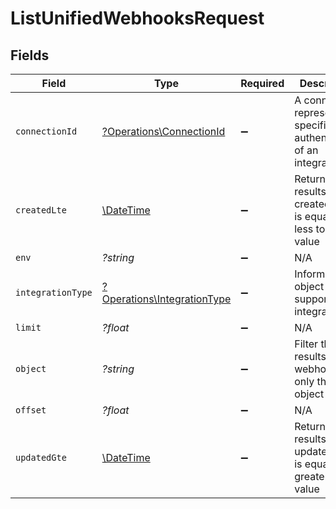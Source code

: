 # ListUnifiedWebhooksRequest


## Fields

| Field                                                                     | Type                                                                      | Required                                                                  | Description                                                               |
| ------------------------------------------------------------------------- | ------------------------------------------------------------------------- | ------------------------------------------------------------------------- | ------------------------------------------------------------------------- |
| `connectionId`                                                            | [?Operations\ConnectionId](../../Models/Operations/ConnectionId.md)       | :heavy_minus_sign:                                                        | A connection represents a specific authentication of an integration.      |
| `createdLte`                                                              | [\DateTime](https://www.php.net/manual/en/class.datetime.php)             | :heavy_minus_sign:                                                        | Return only results whose created date is equal or less to this value     |
| `env`                                                                     | *?string*                                                                 | :heavy_minus_sign:                                                        | N/A                                                                       |
| `integrationType`                                                         | [?Operations\IntegrationType](../../Models/Operations/IntegrationType.md) | :heavy_minus_sign:                                                        | Informational object for supported integrations.                          |
| `limit`                                                                   | *?float*                                                                  | :heavy_minus_sign:                                                        | N/A                                                                       |
| `object`                                                                  | *?string*                                                                 | :heavy_minus_sign:                                                        | Filter the results for webhooks for only this object                      |
| `offset`                                                                  | *?float*                                                                  | :heavy_minus_sign:                                                        | N/A                                                                       |
| `updatedGte`                                                              | [\DateTime](https://www.php.net/manual/en/class.datetime.php)             | :heavy_minus_sign:                                                        | Return only results whose updated date is equal or greater to this value  |